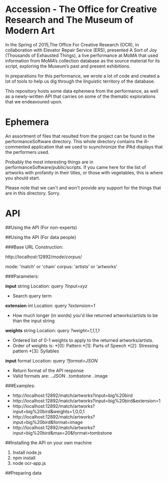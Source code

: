 Accession - The Office for Creative Research and The Museum of Modern Art
===================

In the Spring of 2015,The Office For Creative Research (OCR), in collaboration with Elevator Repair Service (ERS), presented A Sort of Joy (Thousands of Exhausted Things), a live performance at MoMA that used information from MoMA’s collection database as the source material for its script, exploring the Museum’s past and present exhibitions.

In preparations for this performance, we wrote a lot of code and created a lot of tools to help us dig through the linguistic territory of the database.

This repository hosts some data ephemera from the performance, as well as a newly-written API that carries on some of the thematic explorations that we endeavoured upon.

# Ephemera

An assortment of files that resulted from the project can be found in the performanceSoftware directory. This whole directory contains the ill-commented application that we used to suynchronize the iPAd displays that the performers used.

Probably the most interesting things are in performanceSoftware/public/scripts. If you came here for the list of artworks with profanity in their titles, or those with vegetables, this is where you should start. 

Please note that we can't and won't provide any support for the things that are in this directory. Sorry.

# API

##Using the API (For non-experts)

##Using the API (For data people)

###Base URL Construction:

http://localhost:12892/*mode*/*corpus*/

mode: 'match' or 'chain'
corpus: 'artists' or 'artworks'

###Parameters:

**input**  string
Location: query *?input=xyz*
- Search query term

**extension**  int
Location: query *?extension=1*
- How much longer (in words) you'd like returned artworks/artists to be than the input string

**weights**  string
Location: query *?weight=1,1,1,1*

- Ordered list of 0-1 weights to apply to the returned artworks/artists.
- Order of weights is:
*[0]: Pattern
*[1]: Parts of Speech
*[2]: Stressing pattern
*[3]: Syllables

**input**  format
Location: query *?format=JSON*
- Return format of the API response
- Valid formats are:
..JSON
..tombstone
..image

###Examples:

- http://localhost:12892/match/artworks?input=big%20bird
- http://localhost:12892/match/artworks?input=big%20bird&extension=1
- http://localhost:12892/match/artworks?input=big%20bird&weights=1,0,0,1
- http://localhost:12892/match/artworks?input=big%20bird&format=image
- http://localhost:12892/match/artworks?input=big%20bird&max=20&format=tombstone



##Installing the API on your own machine

1. Install node.js
2. npm install
3. node ocr-app.js

##Preparing data
